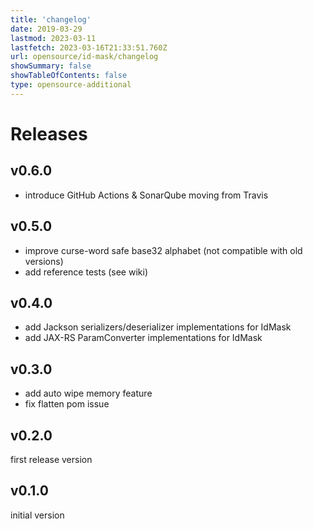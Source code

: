 ```yaml
---
title: 'changelog'
date: 2019-03-29
lastmod: 2023-03-11
lastfetch: 2023-03-16T21:33:51.760Z
url: opensource/id-mask/changelog
showSummary: false
showTableOfContents: false
type: opensource-additional
---
```

# Releases

## v0.6.0

* introduce GitHub Actions & SonarQube moving from Travis

## v0.5.0

* improve curse-word safe base32 alphabet (not compatible with old versions)
* add reference tests (see wiki)

## v0.4.0

* add Jackson serializers/deserializer implementations for IdMask
* add JAX-RS ParamConverter<T> implementations for IdMask

## v0.3.0

* add auto wipe memory feature
* fix flatten pom issue

## v0.2.0

first release version

## v0.1.0

initial version
